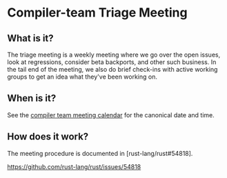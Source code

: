 # Compiler-team Triage Meeting

## What is it?

The triage meeting is a weekly meeting where we go over the open
issues, look at regressions, consider beta backports, and other such
business. In the tail end of the meeting, we also do brief check-ins
with active working groups to get an idea what they've been working
on.

## When is it?

See the [compiler team meeting calendar][c] for the canonical date and
time.

[c]: https://rust-lang.github.io/compiler-team/#meeting-calendar

## How does it work?

The meeting procedure is documented in [rust-lang/rust#54818].

https://github.com/rust-lang/rust/issues/54818
